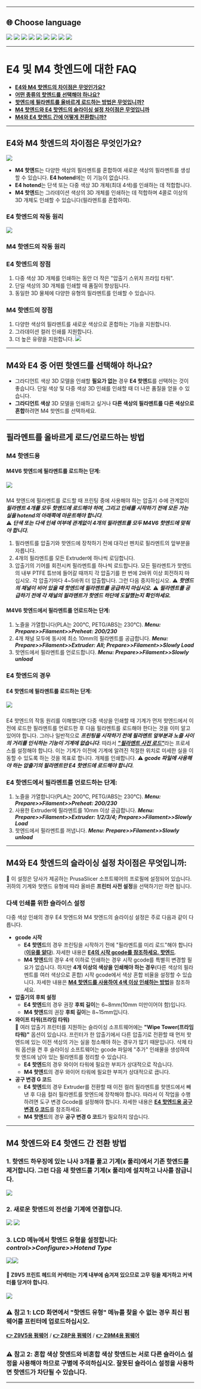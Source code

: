 [E4_STARTGCODE]: https://github.com/ZONESTAR3D/Slicing-Guide/blob/master/PrusaSlicer/Custom_Gcode.md#start-g-code
[M4_MIXMULTICOLORPRINT]: https://github.com/ZONESTAR3D/Slicing-Guide/blob/master/PrusaSlicer/PrusaSlicerGuide_M4.md#how-to-print-more-than-4-colors-using-m4-hot-end
[E4_TOOLCHANGE]: https://github.com/ZONESTAR3D/Slicing-Guide/blob/master/PrusaSlicer/Custom_Gcode.md#tool-change-g-code
[FW_Z9V5]: https://github.com/ZONESTAR3D/Firmware/tree/master/Z9/Z9V5/bin
[FW_Z9M4]: https://github.com/ZONESTAR3D/Firmware/tree/master/Z9/Z9M4
[FW_Z8P]: https://github.com/ZONESTAR3D/Firmware/tree/master/Z8/Z8P

----
## <a id="choose-language">:globe_with_meridians: Choose language </a>
[![](../lanpic/EN.png)](https://github.com/ZONESTAR3D/Upgrade-kit-guide/tree/main/HOTEND/FAQ_M4E4.md)
[![](../lanpic/ES.png)](https://github.com/ZONESTAR3D/Upgrade-kit-guide/tree/main/HOTEND/FAQ_M4E4-es.md)
[![](../lanpic/PT.png)](https://github.com/ZONESTAR3D/Upgrade-kit-guide/tree/main/HOTEND/FAQ_M4E4-pt.md)
[![](../lanpic/FR.png)](https://github.com/ZONESTAR3D/Upgrade-kit-guide/tree/main/HOTEND/FAQ_M4E4-fr.md)
[![](../lanpic/DE.png)](https://github.com/ZONESTAR3D/Upgrade-kit-guide/tree/main/HOTEND/FAQ_M4E4-de.md)
[![](../lanpic/IT.png)](https://github.com/ZONESTAR3D/Upgrade-kit-guide/tree/main/HOTEND/FAQ_M4E4-it.md)
[![](../lanpic/RU.png)](https://github.com/ZONESTAR3D/Upgrade-kit-guide/tree/main/HOTEND/FAQ_M4E4-ru.md)
[![](../lanpic/JP.png)](https://github.com/ZONESTAR3D/Upgrade-kit-guide/tree/main/HOTEND/FAQ_M4E4-jp.md)
[![](../lanpic/KR.png)](https://github.com/ZONESTAR3D/Upgrade-kit-guide/tree/main/HOTEND/FAQ_M4E4-kr.md)
<!-- [![](../lanpic/SA.png)](https://github.com/ZONESTAR3D/Upgrade-kit-guide/tree/main/HOTEND/FAQ_M4E4-ar.md) -->

----
# E4 및 M4 핫엔드에 대한 FAQ
- [**E4와 M4 핫엔드의 차이점은 무엇인가요?**](#A1)
- [**어떤 종류의 핫엔드를 선택해야 하나요?**](#A2)
- [**핫엔드에 필라멘트를 올바르게 로드하는 방법은 무엇입니까?**](#A3)
- [**M4 핫엔드와 E4 핫엔드의 슬라이싱 설정 차이점은 무엇입니까**](#A4)
- [**M4와 E4 핫엔드 간에 어떻게 전환합니까?**](#A5)


-----
## <a id="A1">E4와 M4 핫엔드의 차이점은 무엇인가요?</a>
![](./M4V6vsE4.jpg)   
- **M4 핫엔드**는 다양한 색상의 필라멘트를 혼합하여 새로운 색상의 필라멘트를 생성할 수 있습니다. **E4 hotend**에는 이 기능이 없습니다.
- **E4 hotend**는 단색 또는 다중 색상 3D 개체(최대 4색)를 인쇄하는 데 적합합니다.
- **M4 핫엔드**는 그라데이션 색상의 3D 개체를 인쇄하는 데 적합하며 4콜로 이상의 3D 개체도 인쇄할 수 있습니다(필라멘트를 혼합하여).
### E4 핫엔드의 작동 원리
![](./E4/User_guide/E4_principle.gif)
### M4 핫엔드의 작동 원리
[](https://github.com/ZONESTAR3D/Document-and-User-Guide/assets/29502731/2b9f4d75-b6fd-486f-aaa7-7a1163383316)

### E4 핫엔드의 장점
1. 다중 색상 3D 개체를 인쇄하는 동안 더 작은 "압출기 스위치 프라임 타워".
2. 단일 색상의 3D 개체를 인쇄할 때 품질이 향상됩니다.
3. 동일한 3D 물체에 다양한 유형의 필라멘트를 인쇄할 수 있습니다.
### M4 핫엔드의 장점
1. 다양한 색상의 필라멘트를 새로운 색상으로 혼합하는 기능을 지원합니다.
2. 그라데이션 컬러 인쇄를 지원합니다.
3. 더 높은 유량을 지원합니다.
![](M4VSE4.jpg)

-----
## <a id="A2"> M4와 E4 중 어떤 핫엔드를 선택해야 하나요?</a>
- 그라디언트 색상 3D 모델을 인쇄할 **필요가 없는** 경우 **E4 핫엔드**를 선택하는 것이 좋습니다. 단일 색상 및 다중 색상 3D 인쇄를 인쇄할 때 더 나은 품질을 얻을 수 있습니다.
- **그라디언트 색상** 3D 모델을 인쇄하고 싶거나 **다른 색상의 필라멘트를 다른 색상으로 혼합**하려면 M4 핫엔드를 선택하세요.

-----
## <a id="A3"> 필라멘트를 올바르게 로드/언로드하는 방법</a>
### M4 핫엔드용
#### M4V6 핫엔드에 필라멘트를 로드하는 단계:
##### [![](https://img.youtube.com/vi/-47yB95uIxI/0.jpg)](https://www.youtube.com/watch?v=-47yB95uIxI)
M4 핫엔드에 필라멘트를 로드할 때 프린팅 중에 사용해야 하는 압출기 수에 관계없이 ***필라멘트 4개를 모두 핫엔드에 로드해야 하며, 그리고 인쇄를 시작하기 전에 모든 가는 실을 hotend의 아래쪽에 마운트해야 합니다***.     
:warning: ***단색 또는 다색 인쇄 여부에 관계없이 4개의 필라멘트를 모두 M4V6 핫엔드에 맞춰야 합니다.***      
1. 필라멘트를 압출기와 핫엔드에 장착하기 전에 대각선 펜치로 필라멘트의 앞부분을 자릅니다.
2. 4개의 필라멘트를 모든 Extruder에 하나씩 로딩합니다.
3. 압출기의 기어를 회전시켜 필라멘트를 하나씩 로드합니다. 모든 필라멘트가 핫엔드의 내부 PTFE 튜브에 들어갈 때까지 각 압출기를 한 번에 2바퀴 이상 회전하지 마십시오. 각 압출기마다 4~5바퀴 더 압출합니다. 그런 다음 중지하십시오.
:warning: ***핫엔드의 채널이 비어 있을 때 핫엔드에 필라멘트를 공급하지 마십시오.***
:warning: ***필라멘트를 공급하기 전에 각 채널의 필라멘트가 핫엔드 하단에 도달했는지 확인하세요.***

#### M4V6 핫엔드에서 필라멘트를 언로드하는 단계:
1. 노즐을 가열합니다(PLA는 200℃, PETG/ABS는 230℃). ***Menu: Prepare>>Filament>>Preheat: 200/230***
2. 4개 채널 모두에 동시에 최소 10mm의 필라멘트를 공급합니다. ***Menu: Prepare>>Filament>>Extruder: All; Prepare>>Filament>>Slowly Load***
3. 핫엔드에서 필라멘트를 언로드합니다. ***Menu: Prepare>>Filament>>Slowly unload***
  
### E4 핫엔드의 경우
#### <a id = "PRELOAD_FILAMENT">E4 핫엔드에 필라멘트를 로드하는 단계:</a>
##### [![](https://img.youtube.com/vi/FyHrAMytlT8/0.jpg)](https://www.youtube.com/watch?v=FyHrAMytlT8)
E4 핫엔드의 작동 원리를 이해했다면 다중 색상을 인쇄할 때 기계가 먼저 핫엔드에서 이전에 로드한 필라멘트를 언로드한 후 다음 필라멘트를 로드해야 한다는 것을 이미 알고 있어야 합니다. 그러나 일반적으로 ***프린팅을 시작하기 전에 필라멘트 앞부분과 노즐 사이의 거리를 인식하는 기능이 기계에 없습니다***. 따라서 <u>***"필라멘트 사전 로드"***</u>라는 프로세스를 설정해야 합니다. 이는 기계가 이전에 기계에 알려진 적절한 위치로 미세한 실을 이동할 수 있도록 하는 것을 목표로 합니다. 개체를 인쇄합니다.
:warning: ***gcode 파일에 사용해야 하는 압출기의 필라멘트만 E4 핫엔드에 로드해야 합니다.***

### E4 핫엔드에서 필라멘트를 언로드하는 단계:
1. 노즐을 가열합니다(PLA는 200℃, PETG/ABS는 230℃). ***Menu: Prepare>>Filament>>Preheat: 200/230***
2. 사용한 Extruder에 필라멘트를 10mm 이상 공급합니다. ***Menu: Prepare>>Filament>>Extruder: 1/2/3/4; Prepare>>Filament>>Slowly Load***
3. 핫엔드에서 필라멘트를 꺼냅니다. ***Menu: Prepare>>Filament>>Slowly unload***

-----
## <a id = "A4">M4와 E4 핫엔드의 슬라이싱 설정 차이점은 무엇입니까:</a>
:pushpin: 이 설정은 당사가 제공하는 PrusaSlicer 소프트웨어의 프로필에 설정되어 있습니다. 귀하의 기계와 핫엔드 유형에 따라 올바른 **프린터 사전 설정**을 선택하기만 하면 됩니다.
### 다색 인쇄를 위한 슬라이스 설정
다중 색상 인쇄의 경우 E4 핫엔드와 M4 핫엔드의 슬라이싱 설정은 주로 다음과 같이 다릅니다.
- **gcode 시작**
   - **E4 핫엔드**의 경우 프린팅을 시작하기 전에 "필라멘트를 미리 로드"해야 합니다([**이유를 알다**](#PRELOAD_FILAMENT)). 자세한 내용은 [**E4의 시작 gcode를 참조하세요. 핫엔드**][E4_STARTGCODE].
   - **M4 핫엔드**의 경우 4색 이하로 인쇄하는 경우 시작 gcode를 특별히 변경할 필요가 없습니다. 하지만 **4개 이상의 색상을 인쇄해야 하는 경우**(다른 색상의 필라멘트를 여러 색상으로 혼합) 시작 gcode에서 색상 혼합 비율을 설정할 수 있습니다. 자세한 내용은 [**M4 핫엔드를 사용하여 4색 이상 인쇄하는 방법**][M4_MIXMULTICOLORPRINT]을 참조하세요.
- **압출기의 후퇴 설정**
   - **E4 핫엔드**의 경우 권장 **후퇴 길이**는 6~8mm(10mm 미만이어야 함)입니다.
   - **M4 핫엔드**의 권장 **후퇴 길이**는 8~15mm입니다.
- **와이프 타워(프라임 타워)**      
:pushpin: 여러 압출기 프린터를 지원하는 슬라이싱 소프트웨어에는 **"Wipe Tower(프라임 타워)"** 옵션이 있습니다. 프린터가 한 압출기에서 다른 압출기로 전환할 때 먼저 핫 엔드에 있는 이전 색상의 가는 실을 청소해야 하는 경우가 많기 때문입니다. 삭제 타워 옵션을 켠 후 슬라이싱 소프트웨어는 gcode 파일에 "추가" 인쇄물을 생성하여 핫 엔드에 남아 있는 필라멘트를 정리할 수 있습니다.
   - **E4 핫엔드**의 경우 와이어 타워에 필요한 부피가 상대적으로 작습니다.
   - **M4 핫엔드**의 경우 와이어 타워에 필요한 부피가 상대적으로 큽니다.
- **공구 변경 G 코드**
   - **E4 핫엔드**의 경우 Extruder를 전환할 때 이전 컬러 필라멘트를 핫엔드에서 빼낸 후 다음 컬러 필라멘트를 핫엔드에 장착해야 합니다. 따라서 이 작업을 수행하려면 도구 변경 Gcode를 설정해야 합니다. 자세한 내용은 [**E4 핫엔드용 공구 변경 G 코드**][E4_TOOLCHANGE]를 참조하세요.
   - **M4 핫엔드**의 경우 **공구 변경 G 코드**가 필요하지 않습니다.

-----
## <a id="A5"> M4 핫엔드와 E4 핫엔드 간 전환 방법</a>
### 1. 핫엔드 하우징에 있는 나사 3개를 풀고 기계(x 풀리)에서 기존 핫엔드를 제거합니다. 그런 다음 새 핫엔드를 기계(x 풀리)에 설치하고 나사를 잠급니다.
![](./E4/User_guide/E4-4.jpg)
### 2. 새로운 핫엔드의 전선을 기계에 연결합니다.
![](./E4/User_guide/wiring1.jpg) ![](./E4/User_guide/wiring2.jpg)
### 3. LCD 메뉴에서 핫엔드 유형을 설정합니다: *control>>Configure>>Hotend Type*
![](./E4/User_guide/hotendtype-mix.jpg)![](./E4/User_guide/hotendtype-nonmix.jpg)
#### :pushpin: Z9V5 프린트 헤드의 커넥터는 기계 내부에 숨겨져 있으므로 고무 링을 제거하고 커넥터를 당겨야 합니다.
![](./Z9V5HotendWire.jpg)
### :warning: 참고 1: LCD 화면에서 "핫엔드 유형" 메뉴를 찾을 수 없는 경우 최신 펌웨어를 프린터에 업로드하십시오.
[**:point_right: Z9V5용 펌웨어**][FW_Z9V5] / [**:point_right: Z8P용 펌웨어**][FW_Z8P] / [**:point_right: Z9M4용 펌웨어**][FW_Z9M4]
### :warning: 참고 2: 혼합 색상 핫엔드와 비혼합 색상 핫엔드는 서로 다른 슬라이스 설정을 사용해야 하므로 구별에 주의하십시오. 잘못된 슬라이스 설정을 사용하면 핫엔드가 차단될 수 있습니다.

-----